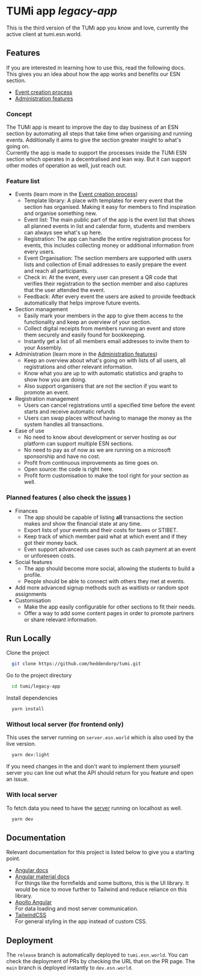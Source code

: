 # TUMi app _legacy-app_

This is the third version of the TUMi app you know and love, currently the active client at tumi.esn.world.

## Features

If you are interested in learning how to use this, read the following docs. This gives you an idea about how the app works and benefits our ESN section.

- [Event creation process](./event-journey.md)
- [Administration features](./admin-features.md)

### Concept
The TUMi app is meant to improve the day to day business of an ESN section by automating all steps that take time when organising and running events. Additionally it aims to give the section greater insight to what's going on.    
Currently the app is made to support the processes inside the TUMi ESN section which operates in a decentralised and lean way. But it can support other modes of operation as well, just reach out.

### Feature list
- Events (learn more in the [Event creation process](./event-journey.md))
	- Template library: A place with templates for every event that the section has organised. Making it easy for members to find inspiration and organise something new.
	- Event list: The main public part of the app is the event list that shows all planned events in list and calendar form, students and members can always see what's up here.
	- Registration: The app can handle the entire registration process for events, this includes collecting money or additional information from every users.
	- Event Organisation: The section members are supported with users lists and collection of Email addresses to easily prepare the event and reach all participants.
	- Check in: At the event, every user can present a QR code that verifies their registration to the section member and also captures that the user attended the event.
	- Feedback: After every event the users are asked to provide feedback automatically that helps improve future events.
- Section management
	- Easily mark your members in the app to give them access to the functionality and keep an overview of your section.
	- Collect digital receipts from members running an event and store them securely and easily found for bookkeeping.
	- Instantly get a list of all members email addresses to invite them to your Assembly.
- Administration (learn more in the [Administration features](./admin-features.md))
	- Keep an overview about what's going on with lists of all users, all registrations and other relevant information.
	- Know what you are up to with automatic statistics and graphs to show how you are doing.
	- Also support organisers that are not the section if you want to promote an event.
- Registration management
	- Users can cancel registrations until a specified time before the event starts and receive automatic refunds
	- Users can swap places without having to manage the money as the system handles all transactions.
- Ease of use
	- No need to know about development or server hosting as our platform can support multiple ESN sections.
	- No need to pay as of now as we are running on a microsoft sponsorship and have no cost.
	- Profit from continuous improvements as time goes on.
	- Open source: the code is right here.
	- Profit form customisation to make the tool right for your section as well.

### Planned features ( also check the [issues](https://github.com/heddendorp/tumi/issues) )
- Finances
	- The app should be capable of listing **all** transactions the section makes and show the financial state at any time.
	- Export lists of your events and their costs for taxes or STIBET.
	- Keep track of which member paid what at which event and if they got their money back.
	- Even support advanced use cases such as cash payment at an event or unforeseen costs.
- Social features
	- The app should become more social, allowing the students to build a profile.
	- People should be able to connect with others they met at events.
- Add more advanced signup methods such as waitlists or random spot assignments
- Customisation
	- Make the app easily configurable for other sections to fit their needs.
	- Offer a way to add some content pages in order to promote partners or share relevant information.

## Run Locally

Clone the project

```bash
  git clone https://github.com/heddendorp/tumi.git
```

Go to the project directory

```bash
  cd tumi/legacy-app
```

Install dependencies

```bash
  yarn install
```

### Without local server (for frontend only)

This uses the server running on `server.esn.world` which is also used by the live version.

```bash
  yarn dev:light
```

If you need changes in the and don't want to implement them yourself server you can line
out what the API should return for you feature and open an issue.

### With local server

To fetch data you need to have the [server](../server) running on localhost as well.

```bash
  yarn dev
```

## Documentation

Relevant documentation for this project is listed below to give you a starting point.

- [Angular docs](https://angular.io/docs)
- [Angular material docs](https://material.angular.io/components/categories)  
  For things like the formfields and some buttons, this is the UI library.
  It would be nice to move further to Tailwind and reduce reliance on this library.
- [Apollo Angular](https://apollo-angular.com/docs/)  
  For data loading and most server communication.
- [TailwindCSS](https://tailwindcss.com/docs/utility-first)  
  For general styling in the app instead of custom CSS.

## Deployment

The `release` branch is automatically deployed to `tumi.esn.world`.
You can check the deployment of PRs by checking the URL that on the PR page.
The `main` branch is deployed instantly to `dev.esn.world`.
